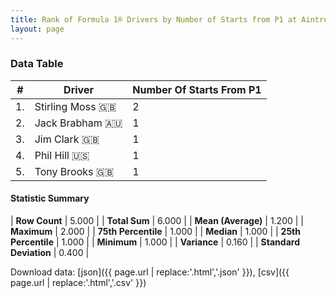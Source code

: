 ```yaml
---
title: Rank of Formula 1® Drivers by Number of Starts from P1 at Aintree
layout: page
---
```


<canvas id="chart" width="400" height="180"></canvas>
<script>
var data = {
    "datasets": [
        {
            "backgroundColor": [
                "#f3a935",
                "#f3a935",
                "#f3a935",
                "#f3a935",
                "#f3a935"
            ],
            "borderColor": [
                "#f68639",
                "#f68639",
                "#f68639",
                "#f68639",
                "#f68639"
            ],
            "borderWidth": 1,
            "data": [
                2.0,
                1.0,
                1.0,
                1.0,
                1.0
            ],
            "label": "Number Of Starts From P1"
        }
    ],
    "labels": [
        "Stirling Moss",
        "Jack Brabham",
        "Jim Clark",
        "Phil Hill",
        "Tony Brooks"
    ]
};
var options = {
  legend: {
    display: false
  },
  scales: {
    xAxes: [{
      ticks: {
        beginAtZero: true,
        maxRotation: 180,
        display: window.innerWidth > 800
      }
    }],
    yAxes: [{
      ticks: {
        beginAtZero: true
      }
    }]
  },
  onResize: function(chart, size) {
    chart.options.scales.xAxes[0].ticks.display = size.width > 800;
  }
};
var chart = new Chart("chart", {
    data: data,
    type: 'bar',
    options: options
});
</script>



### Data Table

| # | Driver | Number Of Starts From P1 |
|--|--|--|
| 1. | Stirling Moss 🇬🇧 | 2 |
| 2. | Jack Brabham 🇦🇺 | 1 |
| 3. | Jim Clark 🇬🇧 | 1 |
| 4. | Phil Hill 🇺🇸 | 1 |
| 5. | Tony Brooks 🇬🇧 | 1 |

#### Statistic Summary

| **Row Count** | 5.000 |
| **Total Sum** | 6.000 |
| **Mean (Average)** | 1.200 |
| **Maximum** | 2.000 |
| **75th Percentile** | 1.000 |
| **Median** | 1.000 |
| **25th Percentile** | 1.000 |
| **Minimum** | 1.000 |
| **Variance** | 0.160 |
| **Standard Deviation** | 0.400 |

Download data: [json]({{ page.url | replace:'.html','.json' }}), [csv]({{ page.url | replace:'.html','.csv' }})

